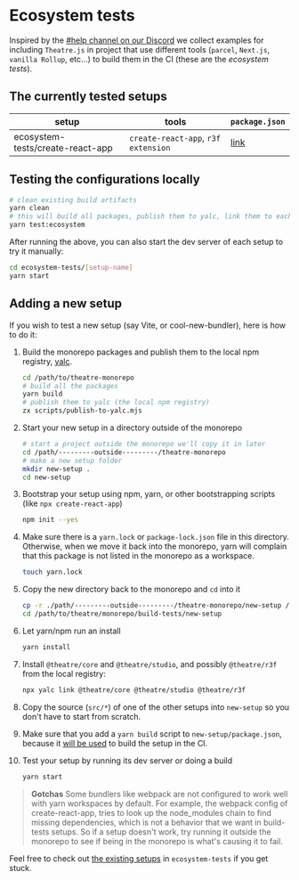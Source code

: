 # Ecosystem tests

Inspired by the
[#help channel on our Discord](https://discord.com/channels/870988717190426644/870988717190426647)
we collect examples for including `Theatre.js` in project that use different
tools (`parcel`, `Next.js`, `vanilla Rollup`, etc...) to build them in the CI
(these are the _ecosystem tests_).

## The currently tested setups

| setup                        | tools                               | `package.json`                        |
| ---------------------------- | ----------------------------------- | ------------------------------------- |
| ecosystem-tests/create-react-app | `create-react-app`, `r3f extension` | [link](create-react-app/package.json) |

## Testing the configurations locally

```sh
# clean existing build artifacts
yarn clean
# this will build all packages, publish them to yalc, link them to each setup, and run the `yarn build` command on that setup
yarn test:ecosystem
```

After running the above, you can also start the dev server of each setup to try it manually:

```sh
cd ecosystem-tests/[setup-name]
yarn start
```

## Adding a new setup

If you wish to test a new setup (say Vite, or cool-new-bundler), here is how to
do it:

1. Build the monorepo packages and publish them to the local npm registry,
   [yalc](https://github.com/wclr/yalc).

   ```sh
   cd /path/to/theatre-monorepo
   # build all the packages
   yarn build
   # publish them to yalc (the local npm registry)
   zx scripts/publish-to-yalc.mjs
   ```

1. Start your new setup in a directory outside of the monorepo

   ```sh
   # start a project outside the monorepo we'll copy it in later
   cd /path/---------outside---------/theatre-monorepo
   # make a new setup folder
   mkdir new-setup .
   cd new-setup
   ```

1. Bootstrap your setup using npm, yarn, or other bootstrapping scripts (like
   `npx create-react-app`)

   ```sh
   npm init --yes
   ```

1. Make sure there is a `yarn.lock` or `package-lock.json` file in this
   directory. Otherwise, when we move it back into the monorepo, yarn will
   complain that this package is not listed in the monorepo as a workspace.

   ```sh
   touch yarn.lock
   ```

1. Copy the new directory back to the monorepo and `cd` into it

   ```sh
   cp -r ./path/---------outside---------/theatre-monorepo/new-setup /path/to/theatre/monorepo/build-tests/new-setup
   cd /path/to/theatre/monorepo/build-tests/new-setup
   ```

1. Let yarn/npm run an install

   ```sh
   yarn install
   ```

1. Install `@theatre/core` and `@theatre/studio`, and possibly `@theatre/r3f`
   from the local registry:

   ```sh
   npx yalc link @theatre/core @theatre/studio @theatre/r3f
   ```

1. Copy the source (`src/*`) of one of the other setups into `new-setup` so you
   don't have to start from scratch.

1. Make sure that you add a `yarn build` script to `new-setup/package.json`,
   because it
   [will be used](https://github.com/theatre-js/theatre/blob/db7dadc0c997316f2027736e2ecba0ea4acda2d4/scripts/build-tests/build-setups.mjs#L18)
   to build the setup in the CI.

1. Test your setup by running its dev server or doing a build

   ```sh
   yarn start
   ```

> **Gotchas**
> Some bundlers like webpack are not configured to work well with yarn workspaces by default. For example, the webpack config of create-react-app, tries to look up the node_modules chain to find missing dependencies, which is not a behavior that we want in build-tests setups. So if a setup doesn't work, try running it outside the monorepo to see if being in the monorepo is what's causing it to fail.

Feel free to check out [the existing setups](#the-currently-tested-setups) in
`ecosystem-tests` if you get stuck.
